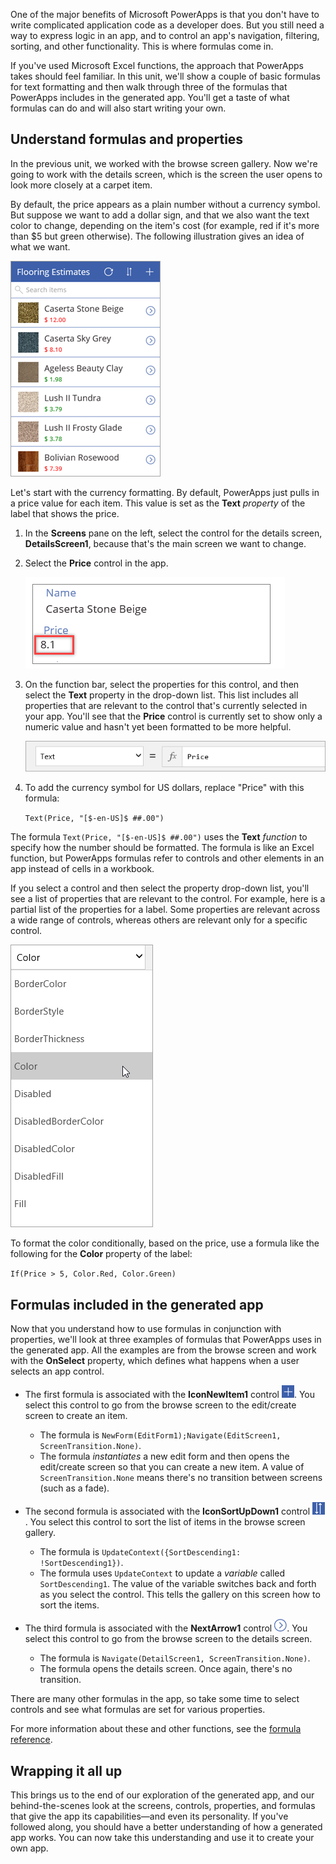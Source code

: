 One of the major benefits of Microsoft PowerApps is that you don't have to write complicated application code as a developer does. But you still need a way to express logic in an app, and to control an app's navigation, filtering, sorting, and other functionality. This is where formulas come in.

If you've used Microsoft Excel functions, the approach that PowerApps takes should feel familiar. In this unit, we'll show a couple of basic formulas for text formatting and then walk through three of the formulas that PowerApps includes in the generated app. You'll get a taste of what formulas can do and will also start writing your own.

## Understand formulas and properties
In the previous unit, we worked with the browse screen gallery. Now we're going to work with the details screen, which is the screen the user opens to look more closely at a carpet item. 

By default, the price appears as a plain number without a currency symbol. But suppose we want to add a dollar sign, and that we also want the text color to change, depending on the item's cost (for example, red if it's more than $5 but green otherwise). The following illustration gives an idea of what we want.

![Text formatting for color and currency](../media/powerapps-formulas2.png)

Let's start with the currency formatting. By default, PowerApps just pulls in a price value for each item. This value is set as the **Text** *property* of the label that shows the price.

1. In the **Screens** pane on the left, select the control for the details screen, **DetailsScreen1**, because that's the main screen we want to change.
1. Select the **Price** control in the app.

    ![Price formatting](../media/powerapps-formulas3.png)

1. On the function bar, select the properties for this control, and then select the **Text** property in the drop-down list. This list includes all properties that are relevant to the control that's currently selected in your app. You'll see that the **Price** control is currently set to show only a numeric value and hasn't yet been formatted to be more helpful. 

    ![Price formatting](../media/powerapps-formulas1.png)

1. To add the currency symbol for US dollars, replace "Price" with this formula: 

    `Text(Price, "[$-en-US]$ ##.00")`

The formula `Text(Price, "[$-en-US]$ ##.00")` uses the **Text** *function* to specify how the number should be formatted. The formula is like an Excel function, but PowerApps formulas refer to controls and other elements in an app instead of cells in a workbook.

If you select a control and then select the property drop-down list, you'll see a list of properties that are relevant to the control. For example, here is a partial list of the properties for a label. Some properties are relevant across a wide range of controls, whereas others are relevant only for a specific control.

![Setting properties](../media/powerapps-formulas4.png)

To format the color conditionally, based on the price, use a formula like the following for the **Color** property of the label:

`If(Price > 5, Color.Red, Color.Green)`

## Formulas included in the generated app
Now that you understand how to use formulas in conjunction with properties, we'll look at three examples of formulas that PowerApps uses in the generated app. All the examples are from the browse screen and work with the **OnSelect** property, which defines what happens when a user selects an app control.

* The first formula is associated with the **IconNewItem1** control ![New item icon](../media/powerapps-icon-add-item.png). You select this control to go from the browse screen to the edit/create screen to create an item. 

    * The formula is `NewForm(EditForm1);Navigate(EditScreen1, ScreenTransition.None)`.
    * The formula *instantiates* a new edit form and then opens the edit/create screen so that you can create a new item. A value of `ScreenTransition.None` means there's no transition between screens (such as a fade).

* The second formula is associated with the **IconSortUpDown1** control ![Sort gallery icon](../media/powerapps-icon-sort.png). You select this control to sort the list of items in the browse screen gallery.

    * The formula is `UpdateContext({SortDescending1: !SortDescending1})`.
    * The formula uses `UpdateContext` to update a *variable* called `SortDescending1`. The value of the variable switches back and forth as you select the control. This tells the gallery on this screen how to sort the items.

* The third formula is associated with the **NextArrow1** control ![Go to details arrow icon](../media/powerapps-icon-arrow.png). You select this control to go from the browse screen to the details screen.

    * The formula is `Navigate(DetailScreen1, ScreenTransition.None)`.
    * The formula opens the details screen. Once again, there's no transition.

There are many other formulas in the app, so take some time to select controls and see what formulas are set for various properties.

For more information about these and other functions, see the [formula reference](https://docs.microsoft.com/en-us/powerapps/maker/canvas-apps/formula-reference).

## Wrapping it all up
This brings us to the end of our exploration of the generated app, and our behind-the-scenes look at the screens, controls, properties, and formulas that give the app its capabilities—and even its personality. If you've followed along, you should have a better understanding of how a generated app works. You can now take this understanding and use it to create your own app.